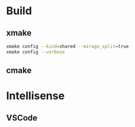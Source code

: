 # Build

## xmake

```sh
xmake config --kind=shared --mirage_split=true
xmake config --verbose
```

## cmake

# Intellisense

## VSCode
